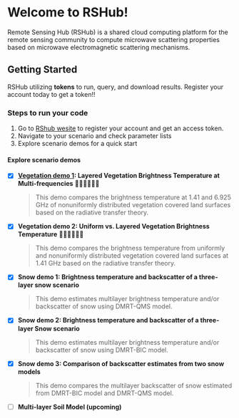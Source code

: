 # Welcome to RSHub!
Remote Sensing Hub (RSHub) is a shared cloud computing platform for the remote sensing community to compute microwave scattering properties based on microwave electromagnetic scattering mechanisms.

## Getting Started
RSHub utilizing **tokens** to run, query, and download results. Register your account today to get a token!!

### Steps to run your code
1. Go to [RShub wesite](https://rshub.zju.edu.cn/Login) to register your account and get an access token.
2. Navigate to your scenario and check parameter lists
3. Explore scenario demos for a quick start
      
#### Explore scenario demos
- [x] **[Vegetation demo 1](https://github.com/zjuiEMLab/RShub_demo/blob/main/Run_Total_RTE_Veg_from_server.ipynb): Layered Vegetation Brightness Temperature at Multi-frequencies** 🌵🌲🌳🎍🎋🌾

    > This demo compares the brightness temperature at 1.41 and 6.925 GHz of nonuniformly distributed vegetation covered land surfaces based on the radiative transfer theory.

- [x] **Vegetation demo 2: Uniform vs. Layered Vegetation Brightness Temperature** 🌵🌲🌳🎍🎋🌾

    > This demo compares the brightness temperature from uniformly and nonuniformly distributed vegetation covered land surfaces at 1.41 GHz based on the radiative transfer theory.

- [x] **Snow demo 1: Brightness temperature and backscatter of a three-layer snow scenario**

    > This demo estimates multilayer brightness temperature and/or backscatter of snow using DMRT-QMS model.

- [x] **Snow demo 2: Brightness temperature and backscatter of a three-layer Snow scenario**

    > This demo estimates multilayer brightness temperature and/or backscatter of snow using DMRT-BIC model.

- [x] **Snow demo 3: Comparison of backscatter estimates from two snow models**

    > This demo compares the multilayer backscatter of snow estimated from DMRT-BIC model and DMRT-QMS model.

- [ ] **Multi-layer Soil Model (upcoming)**